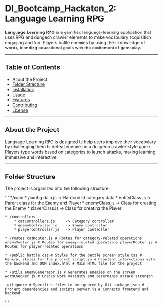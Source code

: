 # DI_Bootcamp_Hackaton_2: Language Learning RPG

**Language Learning RPG** is a gamified language-learning application that uses RPG and dungeon crawler elements to make vocabulary acquisition engaging and fun. Players battle enemies by using their knowledge of words, blending educational goals with the excitement of gameplay.

---

## Table of Contents
- [About the Project](#about-the-project)
- [Folder Structure](#folder-structure)
- [Installation](#installation)
- [Usage](#usage)
- [Features](#features)
- [Contributing](#contributing)
- [License](#license)

---

## About the Project
Language Learning RPG is designed to help users improve their vocabulary by challenging them to defeat enemies in a dungeon crawler-style game. Players type words based on categories to launch attacks, making learning immersive and interactive.

---

## Folder Structure
The project is organized into the following structure:

'''
*/main 
    * /config data.js           -> Hardcoded category data 
        * entityClass.js        -> Parent class for the Enemy and Player 
        * enemyClass.js         -> Class for creating the Enemy 
        * playerClass.js        -> Class for creating the Player

    * /controllers
        * catControllers.js     -> Category controller 
        * enemyController.js    -> Enemy controller 
        * playerController.js   -> Player controller

    * /routes catRouter.js # Routes for category-related operations enemyRouter.js # Routes for enemy-related operations playerRouter.js # Routes for player-related operations

    * /public battle.css # Styles for the battle screen style.css # General styles for the project script.js # Frontend interactions with the backend and DOM index.html # Main HTML file for the project

    * /utils enemyGenerator.js # Generates enemies on the screen wordChecker.js # Checks word validity and determines attack strength

    .gitignore # Specifies files to be ignored by Git package.json # Project dependencies and scripts server.js # Connects frontend and backend

  '''